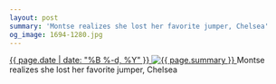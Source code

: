 ```yaml
---
layout: post
summary: 'Montse realizes she lost her favorite jumper, Chelsea'
og_image: 1694-1280.jpg
---
```


<p>
 <time>
  <a href="/1694">
   {{ page.date | date: "%B %-d, %Y" }}
  </a>
 </time>
 <a href="/1694">
  <img alt="{{ page.summary }}" sizes="(min-width: 700px) 50vw, calc(100vw - 2rem)" src="{{ site.assets_url }}/1694-640.jpg" srcset="{{ site.assets_url }}/1694-320.jpg 320w, {{ site.assets_url }}/1694-640.jpg 640w, {{ site.assets_url }}/1694-960.jpg 960w, {{ site.assets_url }}/1694-1280.jpg 1280w"/>
 </a>
 <span>
  Montse realizes she lost her favorite jumper, Chelsea
 </span>
</p>
